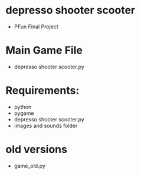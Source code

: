 # depresso shooter scooter  
- PFun Final Project

# Main Game File  
- depresso shooter scooter.py  

# Requirements:
- python  
- pygame  
- depresso shooter scooter.py  
- images and sounds folder  

# old versions  
- game_old.py  
